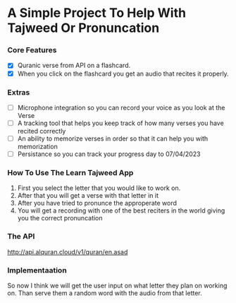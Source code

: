 # A Simple Project To Help With Tajweed Or Pronuncation

### Core Features
- [x] Quranic verse from API on a flashcard.
- [x] When you click on the flashcard you get an audio that recites it properly. 

### Extras
- [ ] Microphone integration so you can record your voice as you look at the Verse 
- [ ] A tracking tool that helps you keep track of how many verses you have recited correctly 
- [ ] An ability to memorize verses in order so that it can help you with memorization 
- [ ] Persistance so you can track your progress day to 07/04/2023 

### How To Use The Learn Tajweed App
1. First you select the letter that you would like to work on.
2. After that you will get a verse with that letter in it
3. After you have tried to pronunce the approperate word
4. You will get a recording with one of the best reciters in the world giving you the correct pronuncation
   
### The API
http://api.alquran.cloud/v1/quran/en.asad

### Implementaation 

So now I think we will get the user input on what letter they plan on working on. Than serve them a random word with the audio from that
letter. 

        
